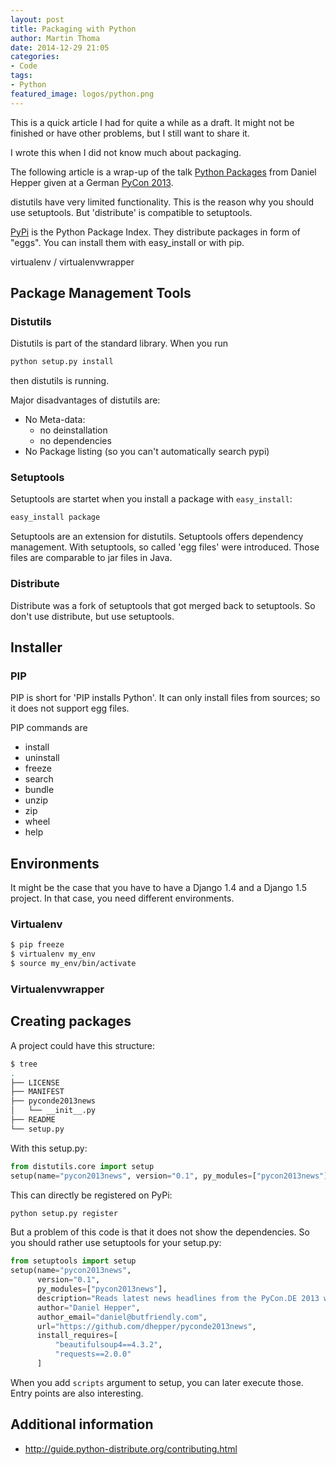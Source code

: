 ```yaml
---
layout: post
title: Packaging with Python
author: Martin Thoma
date: 2014-12-29 21:05
categories:
- Code
tags:
- Python
featured_image: logos/python.png
---
```


<div class="info">This is a quick article I had for quite a while as a draft. It might not be finished or have other problems, but I still want to share it.

I wrote this when I did not know much about packaging.</div>

The following article is a wrap-up of the talk [Python Packages](https://www.youtube.com/watch?v=MSs3QmHhvpE)
from Daniel Hepper given at a German [PyCon 2013](https://2013.de.pycon.org/schedule/sessions/15/).

distutils have very limited functionality. This is the reason why you should
use setuptools. But 'distribute' is compatible to setuptools.

[PyPi](https://pypi.python.org/pypi) is the Python Package Index. They distribute
packages in form of "eggs". You can install them with easy_install or with pip.

virtualenv / virtualenvwrapper

## Package Management Tools

### Distutils
Distutils is part of the standard library. When you run

```bash
python setup.py install
```

then distutils is running.

Major disadvantages of distutils are:

* No Meta-data:
  * no deinstallation
  * no dependencies
* No Package listing (so you can't automatically search pypi)

### Setuptools
Setuptools are startet when you install a package with `easy_install`:

```bash
easy_install package
```

Setuptools are an extension for distutils. Setuptools offers dependency management.
With setuptools, so called 'egg files' were introduced. Those files are comparable
to jar files in Java.

### Distribute

Distribute was a fork of setuptools that got merged back to setuptools. So 
don't use distribute, but use setuptools.

## Installer

### PIP
PIP is short for 'PIP installs Python'. It can only install files from sources;
so it does not support egg files.

PIP commands are

* install
* uninstall
* freeze
* search
* bundle
* unzip
* zip
* wheel
* help

## Environments
It might be the case that you have to have a Django 1.4 and a Django 1.5 project.
In that case, you need different environments.

### Virtualenv
```bash
$ pip freeze
$ virtualenv my_env
$ source my_env/bin/activate
```

### Virtualenvwrapper

## Creating packages

A project could have this structure:

```bash
$ tree
.
├── LICENSE
├── MANIFEST
├── pyconde2013news
│   └── __init__.py
├── README
└── setup.py

```

With this setup.py:

```python
from distutils.core import setup
setup(name="pycon2013news", version="0.1", py_modules=["pycon2013news"],)
```

This can directly be registered on PyPi:

```bash
python setup.py register
```

But a problem of this code is that it does not show the dependencies. So you
should rather use setuptools for your setup.py:

```python
from setuptools import setup
setup(name="pycon2013news",
      version="0.1",
      py_modules=["pycon2013news"],
      description="Reads latest news headlines from the PyCon.DE 2013 website")
      author="Daniel Hepper",
      author_email="daniel@butfriendly.com",
      url="https://github.com/dhepper/pyconde2013news",
      install_requires=[
          "beautifulsoup4==4.3.2",
          "requests==2.0.0"
      ]
```

When you add `scripts` argument to setup, you can later execute those.
Entry points are also interesting.


## Additional information

* http://guide.python-distribute.org/contributing.html